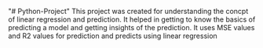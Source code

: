 "# Python-Project" 
This project was created for understanding the concpt of linear regression  and prediction. It helped in getting to know the basics of predicting a model and getting insights of the prediction.
It uses MSE values and R2 values for prediction and predicts using linear regression
